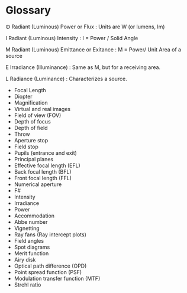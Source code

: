 # Glossary

Φ Radiant (Luminous) Power or Flux
: Units are W (or lumens, lm)

I Radiant (Luminous) Intensity
: I = Power / Solid Angle

M Radiant (Luminous) Emittance or Exitance
: M = Power/ Unit Area of a source

E Irradiance (Illuminance)
: Same as M, but for a receiving area. 

L Radiance (Luminance)
: Characterizes a source. 

* Focal Length
* Diopter
* Magnification
* Virtual and real images
* Field of view (FOV)
* Depth of focus
* Depth of field
* Throw
* Aperture stop
* Field stop
* Pupils (entrance and exit)
* Principal planes
* Effective focal length (EFL)
* Back focal length (BFL)
* Front focal length (FFL)
* Numerical aperture
* F#						
* Intensity
* Irradiance
* Power 
* Accommodation
* Abbe number
* Vignetting
* Ray fans (Ray intercept plots)
* Field angles
* Spot diagrams
* Merit function
* Airy disk
* Optical path difference (OPD)
* Point spread function (PSF)
* Modulation transfer function (MTF)
* Strehl ratio
